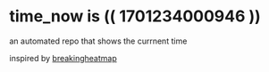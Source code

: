 # time_now is (( 1701234000946 ))

an automated repo that shows the currnent time

inspired by [breakingheatmap](https://github.com/breakingheatmap/breakingheatmap)